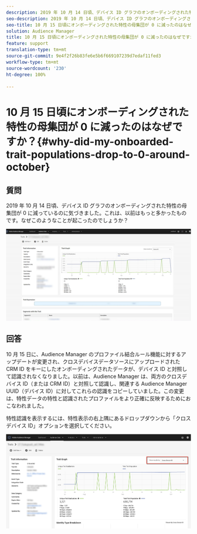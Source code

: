 ```yaml
---
description: 2019 年 10 月 14 日頃、デバイス ID グラフのオンボーディングされた特性の母集団が 0 に減っているのに気づきました。これは、以前はもっと多かったものです。
seo-description: 2019 年 10 月 14 日頃、デバイス ID グラフのオンボーディングされた特性の母集団が 0 に減っているのに気づきました。これは、以前はもっと多かったものです。
seo-title: 10 月 15 日頃にオンボーディングされた特性の母集団が 0 に減ったのはなぜですか？
solution: Audience Manager
title: 10 月 15 日頃にオンボーディングされた特性の母集団が 0 に減ったのはなぜですか？
feature: support
translation-type: tm+mt
source-git-commit: 9e4f2f26b83fe6e5b6f669107239d7edaf11fed3
workflow-type: tm+mt
source-wordcount: '230'
ht-degree: 100%

---
```



# 10 月 15 日頃にオンボーディングされた特性の母集団が 0 に減ったのはなぜですか？{#why-did-my-onboarded-trait-populations-drop-to-0-around-october}

## 質問

2019 年 10 月 14 日頃、デバイス ID グラフのオンボーディングされた特性の母集団が 0 に減っているのに気づきました。これは、以前はもっと多かったものです。なぜこのようなことが起こったのでしょうか？

![デバイス ID 減少の画像](assets/device_id_populationdrop.png)

## 回答

10 月 15 日に、Audience Manager のプロファイル結合ルール機能に対するアップデートが変更され、クロスデバイスデータソースにアップロードされた CRM ID をキーにしたオンボーディングされたデータが、デバイス ID と対照して認識されなくなりました。以前は、Audience Manager は、両方のクロスデバイス ID（または CRM ID）と対照して認識し、関連する Audience Manager UUID（デバイス ID）に対してこれらの認識をコピーしていました。この変更は、特性データの特性と認識されたプロファイルをより正確に反映するためにおこなわれました。

特性認識を表示するには、特性表示の右上隅にあるドロップダウンから「クロスデバイス ID」オプションを選択してください。

![クロスデバイス ID による認識の表示](assets/deviceid-crossdevice.png)